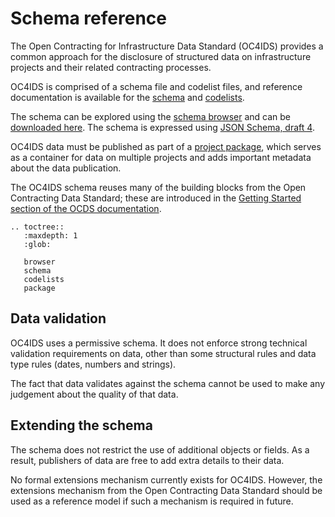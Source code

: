 # Schema reference

The Open Contracting for Infrastructure Data Standard (OC4IDS) provides a common approach for the disclosure of structured data on infrastructure projects and their related contracting processes.

OC4IDS is comprised of a schema file and codelist files, and reference documentation is available for the [schema](schema.md) and [codelists](codelists.md).

The schema can be explored using the [schema browser](browser.md) and can be [downloaded here](../../../../project-schema.json). The schema is expressed using [JSON Schema, draft 4](https://tools.ietf.org/html/draft-zyp-json-schema-04).

OC4IDS data must be published as part of a [project package](package.md), which serves as a container for data on multiple projects and adds important metadata about the data publication.

The OC4IDS schema reuses many of the building blocks from the Open Contracting Data Standard; these are introduced in the [Getting Started section of the OCDS documentation](http://standard.open-contracting.org/latest/en/getting_started/).

```eval_rst
.. toctree::
   :maxdepth: 1
   :glob:

   browser
   schema
   codelists
   package

```

## Data validation

OC4IDS uses a permissive schema. It does not enforce strong technical validation requirements on data, other than some structural rules and data type rules (dates, numbers and strings).

The fact that data validates against the schema cannot be used to make any judgement about the quality of that data.

## Extending the schema

The schema does not restrict the use of additional objects or fields. As a result, publishers of data are free to add extra details to their data.

No formal extensions mechanism currently exists for OC4IDS. However, the extensions mechanism from the Open Contracting Data Standard should be used as a reference model if such a mechanism is required in future.
